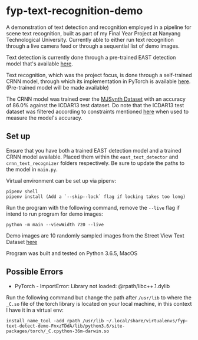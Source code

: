 # fyp-text-recognition-demo

A demonstration of text detection and recognition employed in a pipeline for scene text recognition, built as part of my Final Year Project at Nanyang Technological University. Currently able to either run text recognition through a live camera feed or through a sequential list of demo images.

Text detection is currently done through a pre-trained EAST detection model that's available [here](https://www.dropbox.com/s/r2ingd0l3zt8hxs/frozen_east_text_detection.tar.gz?dl=1).

Text recognition, which was the project focus, is done through a self-trained CRNN model, through which its implementation in PyTorch is available [here](https://github.com/meijieru/crnn.pytorch). (Pre-trained model will be made available)

The CRNN model was trained over the [MJSynth Dataset](https://www.robots.ox.ac.uk/~vgg/data/text/) with an accuracy of 86.0% against the ICDAR13 test dataset. Do note that the ICDAR13 test dataset was filtered according to constraints mentioned [here](https://github.com/meijieru/crnn.pytorch/issues/5) when used to measure the model's accuracy.

## Set up

Ensure that you have both a trained EAST detection model and a trained CRNN model available. Placed them within the `east_text_detector` and `crnn_text_recognizer` folders respectively. Be sure to update the paths to the model in `main.py`.  

Virtual environment can be set up via pipenv:

```
pipenv shell
pipenv install (Add a `--skip--lock` flag if locking takes too long)
```

Run the program with the following command, remove the `--live` flag if intend to run program for demo images:

`python -m main --viewWidth 720 --live`

Demo images are 10 randomly sampled images from the Street View Text Dataset [here](http://vision.ucsd.edu/~kai/svt/) 

Program was built and tested on Python 3.6.5, MacOS

## Possible Errors

- PyTorch - ImportError: Library not loaded: @rpath/libc++.1.dylib

Run the following command but change the path after `/usr/lib` to where the `_C.so` file of the torch library is located on your local machine, in this context I have it in a virtual env:

`install_name_tool -add_rpath /usr/lib ~/.local/share/virtualenvs/fyp-text-detect-demo-FnxzTDdA/lib/python3.6/site-packages/torch/_C.cpython-36m-darwin.so`